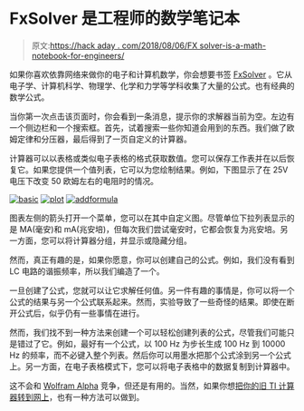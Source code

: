 # FxSolver 是工程师的数学笔记本

> 原文:[https://hack aday . com/2018/08/06/FX solver-is-a-math-notebook-for-engineers/](https://hackaday.com/2018/08/06/fxsolver-is-a-math-notebook-for-engineers/)

如果你喜欢依靠网络来做你的电子和计算机数学，你会想要书签 [FxSolver](https://www.fxsolver.com) 。它从电子学、计算机科学、物理学、化学和力学等学科收集了大量的公式。也有经典的数学公式。

当你第一次点击该页面时，你会看到一条消息，提示你的求解器当前为空。左边有一个侧边栏和一个搜索框。首先，试着搜索一些你知道会用到的东西。我们做了欧姆定律和分压器，最后得到了一页自定义的计算器。

计算器可以以表格或类似电子表格的格式获取数值。您可以保存工作表并在以后恢复它。如果您提供一个值列表，它可以为您绘制结果。例如，下图显示了在 25V 电压下改变 50 欧姆左右的电阻时的情况。

 [![basic](../Images/6b9b4d749a7cbe5f71817c8c022f0e46.png "basic")](https://hackaday.com/2018/08/06/fxsolver-is-a-math-notebook-for-engineers/basic-8/)  [![plot](../Images/c8ce8f99337bb8a95139cb077ba34845.png "plot")](https://hackaday.com/2018/08/06/fxsolver-is-a-math-notebook-for-engineers/plot-4/)  [![addformula](../Images/2801e106df748e487ad129db4743e2aa.png "addformula")](https://hackaday.com/2018/08/06/fxsolver-is-a-math-notebook-for-engineers/addformula/) 

图表左侧的箭头打开一个菜单，您可以在其中自定义图。尽管单位下拉列表显示的是 MA(毫安)和 mA(兆安培)，但每次我们尝试毫安时，它都会恢复为兆安培。另一方面，您可以将计算器分组，并显示或隐藏分组。

然而，真正有趣的是，如果你愿意，你可以创建自己的公式。例如，我们没有看到 LC 电路的谐振频率，所以我们编造了一个。

一旦创建了公式，您就可以让它求解任何值。另一件有趣的事情是，你可以将一个公式的结果与另一个公式联系起来。然而，实验导致了一些奇怪的结果。即使在断开公式后，似乎仍有一些事情在进行。

然而，我们找不到一种方法来创建一个可以轻松创建列表的公式，尽管我们可能只是错过了它。例如，最好有一个公式，以 100 Hz 为步长生成 100 Hz 到 10000 Hz 的频率，而不必键入整个列表。然后你可以用墨水把那个公式涂到另一个公式上。另一方面，在电子表格模式下，您可以将电子表格中的数据复制到计算器中。

这不会和 [Wolfram Alpha](https://hackaday.com/2018/08/01/wolfram-alpha-electronic-tips/) 竞争，但还是有用的。当然，如果你想[把你的旧 TI 计算器转到网上](https://hackaday.com/2013/01/03/web-based-ti-graphing-calculator-emulator/)，也有一种方法可以做到。